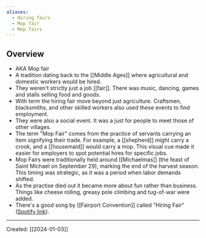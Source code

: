 ```yaml
---
aliases:
  - Hiring fairs
  - Mop fair
  - Mop fairs
---
```


## Overview
- AKA Mop fair
- A tradition dating back to the [[Middle Ages]] where agricultural and domestic workers would be hired.
- They weren't strictly just a job [[fair]]. There was music, dancing, games and stalls selling food and goods.
- With term the hiring fair move beyond just agriculture. Craftsmen, blacksmiths, and other skilled workers also used these events to find employment.
- They were also a social event. It was a just for people to meet those of other villages.
- The term "Mop Fair" comes from the practice of servants carrying an item signifying their trade. For example, a [[shepherd]] might carry a crook, and a [[housemaid]] would carry a mop. This visual cue made it easier for employers to spot potential hires for specific jobs.
- Mop Fairs were traditionally held around [[Michaelmas]] (the feast of Saint Michael on September 29), marking the end of the harvest season. This timing was strategic, as it was a period when labor demands shifted.
- As the practise died out it became more about fun rather than business. Things like cheese rolling, greasy pole climbing and tug-of-war were added.
- There's a good song by [[Fairport Convention]] called "Hiring Fair" ([Spotify link](https://open.spotify.com/track/0OFYxTINdBBUXJINeWax3X?si=803ec8b212234f40)).

***

Created: [[2024-01-03]]